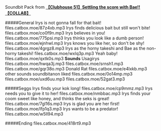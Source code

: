 Soundbit Pack from [**【Clubhouse 51】Settling the score with Bae!! 【COLLAB】**](https://www.youtube.com/watch?v=HuD3IBU4shw)

#####General
Irys is not gonna fall for that bait!
files.catbox.moe/87z4xb.mp3
Irys finds delicious bait but still won't bite!
files.catbox.moe/co0f9n.mp3
Irys believes in you!
files.catbox.moe/775psi.mp3
Irys thinks you look like a dumb person!
files.catbox.moe/ejnhwl.mp3
Irys knows you like her, so don't be shy!
files.catbox.moe/4grgz8.mp3
Irys as the horny takeshi and Bae as the non-horny takeshi!
files.catbox.moe/wxlq3p.mp3
Yeah baby!
files.catbox.moe/qxtk0s.mp3
**Sounds**
Usagirys
files.catbox.moe/hwqa3j.mp3
files.catbox.moe/srnsh1.mp3
files.catbox.moe/gqr38o.mp3
Donald Rat
files.catbox.moe/e4lxkb.mp3
other sounds soundbitanon liked
files.catbox.moe/0o14mp.mp3
files.catbox.moe/uxd6uu.mp3
files.catbox.moe/52gat3.mp3


#####Seggs
Irys finds your kok long!
files.catbox.moe/cp9mmz.mp3
Irys needs you to give it to her!
files.catbox.moe/nmbbac.mp3
Irys finds your coom sweet like honey, and thinks the seks is great!
files.catbox.moe/7gl16s.mp3
Irys is glad you are her first!
files.catbox.moe/lfp1q3.mp3
Irys wants to be a predator!
files.catbox.moe/w5ll94.mp3


#####Ending
files.catbox.moe/418rt9.mp3
